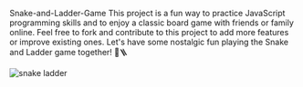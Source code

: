  Snake-and-Ladder-Game
This project is a fun way to practice JavaScript programming skills and to enjoy a classic board game with friends or family online. Feel free to fork and contribute to this project to add more features or improve existing ones. Let's have some nostalgic fun playing the Snake and Ladder game together! 🐍🪜


![snake ladder](https://github.com/kadeejamansoor/Snake-and-Ladder-Game/assets/124794380/3cd482c2-1249-4fa1-a6a1-0e0a9c6aa7dc)


